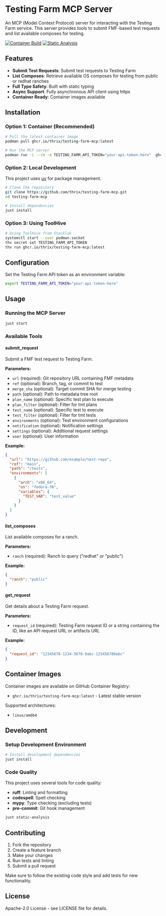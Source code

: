 # Testing Farm MCP Server

An MCP (Model Context Protocol) server for interacting with the Testing Farm service. This server provides tools to submit FMF-based test requests and list available composes for testing.

[![Container Build](https://github.com/thrix/testing-farm-mcp/actions/workflows/container-build.yml/badge.svg)](https://github.com/thrix/testing-farm-mcp/actions/workflows/container-build.yml)
[![Static Analysis](https://github.com/thrix/testing-farm-mcp/actions/workflows/static-analysis.yml/badge.svg)](https://github.com/thrix/testing-farm-mcp/actions/workflows/static-analysis.yml)

## Features

- **Submit Test Requests**: Submit test requests to Testing Farm
- **List Composes**: Retrieve available OS composes for testing from public or redhat ranches
- **Full Type Safety**: Built with static typing
- **Async Support**: Fully asynchronous API client using httpx
- **Container Ready**: Container images available

## Installation

### Option 1: Container (Recommended)

```bash
# Pull the latest container image
podman pull ghcr.io/thrix/testing-farm-mcp:latest

# Run the MCP server
podman run -i --rm -e TESTING_FARM_API_TOKEN="your-api-token-here"  ghcr.io/thrix/testing-farm-mcp:latest
```

### Option 2: Local Development

This project uses [uv](https://github.com/astral-sh/uv) for package management.

```bash
# Clone the repository
git clone https://github.com/thrix/testing-farm-mcp.git
cd testing-farm-mcp

# Install dependencies
just install
```

### Option 3: Using ToolHive

```bash
# Using ToolHive from Stacklok
systemctl start --user podman.socket
thv secret set TESTING_FARM_API_TOKEN
thv run ghcr.io/thrix/testing-farm-mcp:latest
```

## Configuration

Set the Testing Farm API token as an environment variable:

```bash
export TESTING_FARM_API_TOKEN="your-api-token-here"
```

## Usage

### Running the MCP Server

```bash
just start
```

### Available Tools

#### submit_request

Submit a FMF test request to Testing Farm.

**Parameters:**
- `url` (required): Git repository URL containing FMF metadata
- `ref` (optional): Branch, tag, or commit to test
- `merge_sha` (optional): Target commit SHA for merge testing
- `path` (optional): Path to metadata tree root
- `plan_name` (optional): Specific test plan to execute
- `plan_filter` (optional): Filter for tmt plans
- `test_name` (optional): Specific test to execute
- `test_filter` (optional): Filter for tmt tests
- `environments` (optional): Test environment configurations
- `notification` (optional): Notification settings
- `settings` (optional): Additional request settings
- `user` (optional): User information

**Example:**
```json
{
  "url": "https://github.com/example/test-repo",
  "ref": "main",
  "path": "/tests",
  "environments": [
    {
      "arch": "x86_64",
      "os": "fedora-38",
      "variables": {
        "TEST_VAR": "test_value"
      }
    }
  ]
}
```

#### list_composes

List available composes for a ranch.

**Parameters:**
- `ranch` (required): Ranch to query ("redhat" or "public")

**Example:**
```json
{
  "ranch": "public"
}
```

#### get_request

Get details about a Testing Farm request.

**Parameters:**
- `request_id` (required): Testing Farm request ID or a string containing the ID, like an API request URL or artifacts URL

**Example:**
```json
{
  "request_id": "12345678-1234-5678-9abc-123456789abc"
}
```

## Container Images

Container images are available on GitHub Container Registry:

- `ghcr.io/thrix/testing-farm-mcp:latest` - Latest stable version

Supported architectures:
- `linux/amd64`

## Development

### Setup Development Environment

```bash
# Install development dependencies
just install
```

### Code Quality

This project uses several tools for code quality:

- **ruff**: Linting and formatting
- **codespell**: Spell checking
- **mypy**: Type checking (excluding tests)
- **pre-commit**: Git hook management

```bash
just static-analysis
```

## Contributing

1. Fork the repository
2. Create a feature branch
3. Make your changes
4. Run tests and linting
5. Submit a pull request

Make sure to follow the existing code style and add tests for new functionality.

## License

Apache-2.0 License - see LICENSE file for details.
